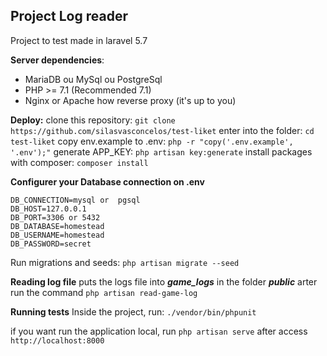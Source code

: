 ## Project Log reader
Project to test made in laravel 5.7

**Server dependencies**:
 - MariaDB ou MySql ou PostgreSql
 - PHP >= 7.1 (Recommended 7.1)
 - Nginx or Apache how reverse proxy (it's up to you)

**Deploy:**
clone this repository: `git clone https://github.com/silasvasconcelos/test-liket` 
enter into the folder: `cd test-liket`
copy env.example to .env: `php -r "copy('.env.example', '.env');"`
generate APP_KEY: `php artisan key:generate`
install packages with composer: `composer install`

**Configurer your Database connection on .env**

    DB_CONNECTION=mysql or  pgsql
    DB_HOST=127.0.0.1
    DB_PORT=3306 or 5432
    DB_DATABASE=homestead
    DB_USERNAME=homestead
    DB_PASSWORD=secret
  

Run migrations and seeds: `php artisan migrate --seed`

**Reading log file**
puts the logs file into ***game_logs*** in the folder ***public***
arter run the command `php artisan read-game-log` 

**Running tests**
Inside the project, run: `./vendor/bin/phpunit`  

if you want run the application local, run `php artisan serve` after access `http://localhost:8000`